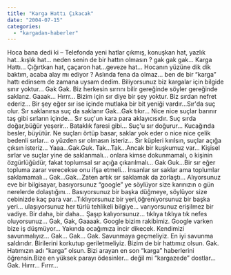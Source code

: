 ```yaml
---
title: "Karga Hattı Çıkacak"
date: "2004-07-15"
categories: 
  - "kargadan-haberler"
---
```


Hoca bana dedi ki – Telefonda yeni hatlar çıkmış, konuşkan hat, yazlık hat...kışlık hat... neden senin de bir hattın olmasın ? gak gak gak... Karga Hattı... Çığırtkan hat, çaçaron hat...geveze hat... Hocanın yüzüne dik dik baktım, acaba alay mı ediyor ? Aslında fena da olmaz... ben de bir “karga” hattı edinsem de zamana uysam dedim. Biliyorsunuz biz kargalar için bilgide sınır yoktur... Gak Gak. Biz herkesin sırrını bilir gereğinde söyler gereğinde saklarız. Gaaak... Hırrr... Bizim için sır diye bir şey yoktur. Biz sırdan nefret ederiz... Bir şey eğer sır ise içinde mutlaka bir bit yeniği vardır...Sır'da suç olur. Sır saklanırsa suç da saklanır Gak...Gak tıkır... Nice nice suçlar barınır taş gibi sırların içinde... Sır suç'un kara para aklayıcısıdır. Suç sırda doğar,büğür yeşerir... Bataklık faresi gibi... Suç'u sır doğurur... Kucağında besler, büyütür. Ne suçları örtüp basar, saklar yok eder o nice nice çelik bedenli sırlar... o yüzden sır olmasın isteriz... Sır küpleri kırılsın, suçlar açığa çıksın isteriz... Yaaa...Gak.Guk. Tak...Tak...Ancak bir kuşkumuz var... Kişisel sırlar ve suçlar yine de saklanmalı... onlara kimse dokunmamalı, o kişinin özgürlüğüdür, fakat toplumsal sır açığa çıkarılmalı... Gak Guk...Bir sır eğer topluma zarar verecekse onu ifşa etmeli... İnsanlar sır saklar ama toplumlar saklamamalı... Gak...Gak...Zaten artık sır saklamak da zorlaştı... Alıyorsunuz eve bir bilgisayar, basıyorsunuz “google” ye söylüyor size karınızın o gün nerelerde dolaştığını... Basıyorsunuz bir başka düğmeye, söylüyor size cebinizde kaç para var...Tıklıyorsunuz bir yeri,öğreniyorsunuz bir başka yeri... ulaşıyorsunuz her türlü tehlikeli bilgiye... varıyorsunuz erişilmez bir vadiye. Bir daha, bir daha... Şaşıp kalıyorsunuz... tıklıya tıklıya tık nefes oluyorsunuz... Gak, Gak, Gaaaak. Google bizim rakibimiz. Google varken bize iş düşmüyor... Yakında ocağımıza incir dikecek. Kendimizi savunmalıyız... Gak... Gak... Gak. Savunmaya geçmeliyiz. En iyi savunma saldırıdır. Birilerini korkutup geriletmeliyiz. Bizim de bir hattımız olsun. Gak. Hatımızın adı “karga” olsun. Bizi arayan en son “karga” haberlerini öğrensin.Bize en yüksek parayı ödesinler... değil mi “kargazede” dostlar... Gak. Hırrr... Fırrr...
